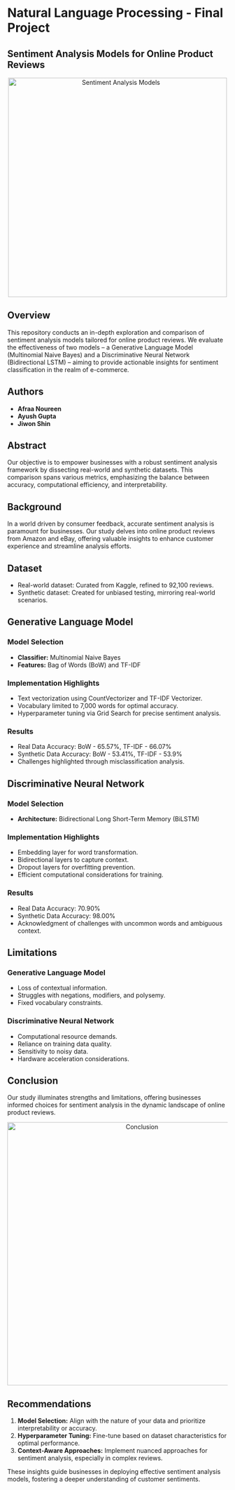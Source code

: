 # Natural Language Processing - Final Project
## Sentiment Analysis Models for Online Product Reviews

<div align="center">
  <img src="assets/sentiment-analysis.jpg" alt="Sentiment Analysis Models" width="500">
</div>

## Overview

This repository conducts an in-depth exploration and comparison of sentiment analysis models tailored for online product reviews. We evaluate the effectiveness of two models – a Generative Language Model (Multinomial Naive Bayes) and a Discriminative Neural Network (Bidirectional LSTM) – aiming to provide actionable insights for sentiment classification in the realm of e-commerce.

## Authors

- **Afraa Noureen**
- **Ayush Gupta**
- **Jiwon Shin**

## Abstract

Our objective is to empower businesses with a robust sentiment analysis framework by dissecting real-world and synthetic datasets. This comparison spans various metrics, emphasizing the balance between accuracy, computational efficiency, and interpretability.

## Background

In a world driven by consumer feedback, accurate sentiment analysis is paramount for businesses. Our study delves into online product reviews from Amazon and eBay, offering valuable insights to enhance customer experience and streamline analysis efforts.

## Dataset

- Real-world dataset: Curated from Kaggle, refined to 92,100 reviews.
- Synthetic dataset: Created for unbiased testing, mirroring real-world scenarios.

## Generative Language Model

### Model Selection

- **Classifier:** Multinomial Naive Bayes
- **Features:** Bag of Words (BoW) and TF-IDF

### Implementation Highlights

- Text vectorization using CountVectorizer and TF-IDF Vectorizer.
- Vocabulary limited to 7,000 words for optimal accuracy.
- Hyperparameter tuning via Grid Search for precise sentiment analysis.

### Results

- Real Data Accuracy: BoW - 65.57%, TF-IDF - 66.07%
- Synthetic Data Accuracy: BoW - 53.41%, TF-IDF - 53.9%
- Challenges highlighted through misclassification analysis.

## Discriminative Neural Network

### Model Selection

- **Architecture:** Bidirectional Long Short-Term Memory (BiLSTM)

### Implementation Highlights

- Embedding layer for word transformation.
- Bidirectional layers to capture context.
- Dropout layers for overfitting prevention.
- Efficient computational considerations for training.

### Results

- Real Data Accuracy: 70.90%
- Synthetic Data Accuracy: 98.00%
- Acknowledgment of challenges with uncommon words and ambiguous context.

## Limitations

### Generative Language Model

- Loss of contextual information.
- Struggles with negations, modifiers, and polysemy.
- Fixed vocabulary constraints.

### Discriminative Neural Network

- Computational resource demands.
- Reliance on training data quality.
- Sensitivity to noisy data.
- Hardware acceleration considerations.

## Conclusion

Our study illuminates strengths and limitations, offering businesses informed choices for sentiment analysis in the dynamic landscape of online product reviews.

<div align="center">
  <img src="assets/conclusion.jpg" alt="Conclusion" width="600">
</div>

## Recommendations

1. **Model Selection:** Align with the nature of your data and prioritize interpretability or accuracy.
2. **Hyperparameter Tuning:** Fine-tune based on dataset characteristics for optimal performance.
3. **Context-Aware Approaches:** Implement nuanced approaches for sentiment analysis, especially in complex reviews.

These insights guide businesses in deploying effective sentiment analysis models, fostering a deeper understanding of customer sentiments.
